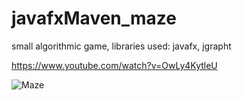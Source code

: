 # javafxMaven_maze
small algorithmic game, libraries used: javafx, jgrapht

https://www.youtube.com/watch?v=OwLy4KytleU

![Maze](https://i9.ytimg.com/vi/OwLy4KytleU/mq2.jpg?sqp=CInJnvIF&rs=AOn4CLBmmr3TEwwlZs9Njvp4GHDjPs2IrQ)
